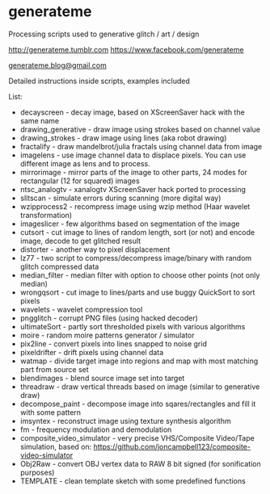 # generateme
Processing scripts used to generative glitch / art / design

http://generateme.tumblr.com
https://www.facebook.com/generateme

generateme.blog@gmail.com

Detailed instructions inside scripts, examples included

List:
  * decayscreen - decay image, based on XScreenSaver hack with the same name
  * drawing_generative - draw image using strokes based on channel value
  * drawing_strokes - draw image using lines (aka robot drawing)
  * fractalify - draw mandelbrot/julia fractals using channel data from image
  * imagelens - use image channel data to displace pixels. You can use different image as lens and to process.
  * mirrorimage - mirror parts of the image to other parts, 24 modes for rectangular (12 for squared) images
  * ntsc_analogtv - xanalogtv XScreenSaver hack ported to processing
  * slitscan - simulate errors during scanning (more digital way)
  * wzipprocess2 - recompress image using wzip method (Haar wavelet transformation)
  * imageslicer - few algorithms based on segmentation of the image
  * cutsort - cut image to lines of random length, sort (or not) and encode image, decode to get glitched result
  * distorter - another way to pixel displacement
  * lz77 - two script to compress/decompress image/binary with random glitch compressed data
  * median_filter - median filter with option to choose other points (not only median)
  * wrongqsort - cut image to lines/parts and use buggy QuickSort to sort pixels
  * wavelets - wavelet compression tool
  * pngglitch - corrupt PNG files (using hacked decoder)
  * ultimateSort - partly sort thresholded pixels with various algorithms
  * moire - random moire patterns generator / simulator
  * pix2line - convert pixels into lines snapped to noise grid
  * pixeldrifter - drift pixels using channel data
  * watmap - divide target image into regions and map with most matching part from source set
  * blendimages - blend source image set into target
  * threadraw - draw vertical threads based on image (similar to generative draw)
  * decompose_paint - decompose image into sqares/rectangles and fill it with some pattern
  * imsyntex - reconstruct image using texture synthesis algorithm
  * fm - frequency modulation and demodulation
  * composite_video_simulator - very precise VHS/Composite Video/Tape simulation, based on: https://github.com/joncampbell123/composite-video-simulator
  * Obj2Raw - convert OBJ vertex data to RAW 8 bit signed (for sonification purposes)
  * TEMPLATE - clean template sketch with some predefined functions
  
